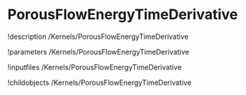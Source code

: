 <!-- MOOSE Documentation Stub: Remove this when content is added. -->

# PorousFlowEnergyTimeDerivative
!description /Kernels/PorousFlowEnergyTimeDerivative

!parameters /Kernels/PorousFlowEnergyTimeDerivative

!inputfiles /Kernels/PorousFlowEnergyTimeDerivative

!childobjects /Kernels/PorousFlowEnergyTimeDerivative
